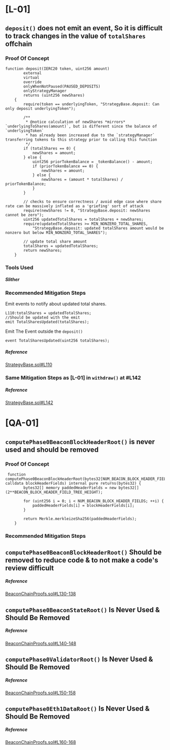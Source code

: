 # [L-01]

## `deposit()` does not emit an event, So it is difficult to track changes in the value of `totalShares` offchain

### Proof Of Concept  

```
function deposit(IERC20 token, uint256 amount)
        external
        virtual
        override
        onlyWhenNotPaused(PAUSED_DEPOSITS)
        onlyStrategyManager
        returns (uint256 newShares)
    {
        require(token == underlyingToken, "StrategyBase.deposit: Can only deposit underlyingToken");

        /**
         * @notice calculation of newShares *mirrors* `underlyingToShares(amount)`, but is different since the balance of `underlyingToken`
         * has already been increased due to the `strategyManager` transferring tokens to this strategy prior to calling this function
         */
        if (totalShares == 0) {
            newShares = amount;
        } else {
            uint256 priorTokenBalance = _tokenBalance() - amount;
            if (priorTokenBalance == 0) {
                newShares = amount;
            } else {
                newShares = (amount * totalShares) / priorTokenBalance;
            }
        }

        // checks to ensure correctness / avoid edge case where share rate can be massively inflated as a 'griefing' sort of attack
        require(newShares != 0, "StrategyBase.deposit: newShares cannot be zero");
        uint256 updatedTotalShares = totalShares + newShares;
        require(updatedTotalShares >= MIN_NONZERO_TOTAL_SHARES,
            "StrategyBase.deposit: updated totalShares amount would be nonzero but below MIN_NONZERO_TOTAL_SHARES");

        // update total share amount
        totalShares = updatedTotalShares;
        return newShares;
    }
```

### Tools Used 

##### Slither

### Recommended Mitigation Steps

Emit events to notify about updated total shares.
```
L110:totalShares = updatedTotalShares;
//Should be updated with the emit  
emit TotalSharesUpdated(totalShares);

```
Emit The Event outside the `deposit()`
```
event TotalSharesUpdated(uint256 totalShares);
``` 

##### Reference 

[StrategyBase.sol#L110](https://github.com/code-423n4/2023-04-eigenlayer/blob/5e4872358cd2bda1936c29f460ece2308af4def6/src/contracts/strategies/StrategyBase.sol#LL110C9-L110C42)

### Same Mitigation Steps as [L-01] in `withdraw()` at #L142

##### Reference

[StrategyBase.sol#L142](https://github.com/code-423n4/2023-04-eigenlayer/blob/5e4872358cd2bda1936c29f460ece2308af4def6/src/contracts/strategies/StrategyBase.sol#L142)

# [QA-01]

## `computePhase0BeaconBlockHeaderRoot()` is never used and should be removed

### Proof Of Concept 

```
 function computePhase0BeaconBlockHeaderRoot(bytes32[NUM_BEACON_BLOCK_HEADER_FIELDS] calldata blockHeaderFields) internal pure returns(bytes32) {
        bytes32[] memory paddedHeaderFields = new bytes32[](2**BEACON_BLOCK_HEADER_FIELD_TREE_HEIGHT);
        
        for (uint256 i = 0; i < NUM_BEACON_BLOCK_HEADER_FIELDS; ++i) {
            paddedHeaderFields[i] = blockHeaderFields[i];
        }

        return Merkle.merkleizeSha256(paddedHeaderFields);
    }
```
### Recommended Mitigation Steps

## `computePhase0BeaconBlockHeaderRoot()` Should be removed to reduce code & to not make a code's review difficult

##### Reference

[BeaconChainProofs.sol#L130-138](https://github.com/code-423n4/2023-04-eigenlayer/blob/5e4872358cd2bda1936c29f460ece2308af4def6/src/contracts/libraries/BeaconChainProofs.sol#LL130C4-L138C6)

## `computePhase0BeaconStateRoot()` Is Never Used & Should Be Removed

##### Reference

[BeaconChainProofs.sol#L140-148](https://github.com/code-423n4/2023-04-eigenlayer/blob/5e4872358cd2bda1936c29f460ece2308af4def6/src/contracts/libraries/BeaconChainProofs.sol#LL140C5-L148C6) 

## `computePhase0ValidatorRoot()` Is Never Used & Should Be Removed

##### Reference

[BeaconChainProofs.sol#L150-158](https://github.com/code-423n4/2023-04-eigenlayer/blob/5e4872358cd2bda1936c29f460ece2308af4def6/src/contracts/libraries/BeaconChainProofs.sol#LL150C5-L159C1)


## `computePhase0Eth1DataRoot()` Is Never Used & Should Be Removed

##### Reference

[BeaconChainProofs.sol#L160-168](https://github.com/code-423n4/2023-04-eigenlayer/blob/5e4872358cd2bda1936c29f460ece2308af4def6/src/contracts/libraries/BeaconChainProofs.sol#LL160C5-L168C6)







